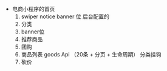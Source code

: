 - 电商小程序的首页
  1. swiper notice banner 位
   后台配置的
  2. 分类
  3. banner位
  4. 推荐商品
  5. 团购
  6. 商品列表  goods Api （20条  + 分页 + 生命周期） 分类挂钩
  7. 砍价
